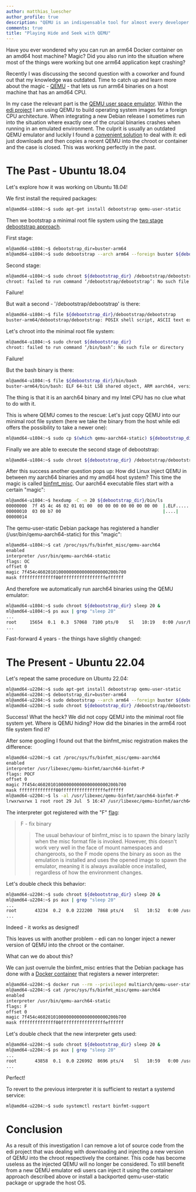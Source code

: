 ```yaml
---
author: matthias_luescher
author_profile: true
description: "QEMU is an indispensable tool for almost every developer that is dealing with embedded devices. Time to better understand it!"
comments: true
title: "Playing Hide and Seek with QEMU"
---
```


Have you ever wondered why you can run an arm64 Docker container on an amd64 host machine? Magic? 
Did you also run into the situation where most of the things were working but one arm64 application kept crashing?

Recently I was discussing the second question with a coworker and found out that my knowledge was outdated. Time to
catch up and learn more about the magic - [QEMU](https://www.qemu.org/) - that lets us run arm64 binaries on a host
machine that has an amd64 CPU.

In my case the relevant part is the [QEMU user space emulator](https://www.qemu.org/docs/master/user/main.html).
Within the [edi project](https://www.get-edi.io) I am using QEMU to build operating system images for a foreign
CPU architecture. When integrating a new Debian release I sometimes run into the situation where exactly one of the
crucial binaries crashes when running in an emulated environment. The culprit is usually an outdated QEMU emulator
and luckily I found a [convenient solution](https://docs.get-edi.io/en/latest/config_management/yaml.html?highlight=qemu#qemu-section)
to deal with it: edi just downloads and then copies a recent QEMU into the chroot or container and the case is closed.
This was working perfectly in the past.

# The Past - Ubuntu 18.04

Let's explore how it was working on Ubuntu 18.04!

We first install the required packages:

``` bash
ml@amd64-u1804:~$ sudo apt-get install debootstrap qemu-user-static
```

Then we bootstrap a minimal root file system using the
[two stage debootstrap approach](https://askubuntu.com/questions/287789/what-is-debootstrap-second-stage-for).

First stage:

``` bash
ml@amd64-u1804:~$ debootstrap_dir=buster-arm64
ml@amd64-u1804:~$ sudo debootstrap --arch arm64 --foreign buster ${debootstrap_dir} http://deb.debian.org/debian
```

Second stage:

``` bash
ml@amd64-u1804:~$ sudo chroot ${debootstrap_dir} /debootstrap/debootstrap --second-stage
chroot: failed to run command ‘/debootstrap/debootstrap’: No such file or directory
```

Failure!

But wait a second - '/debootstrap/debootstrap' is there:

``` bash
ml@amd64-u1804:~$ file ${debootstrap_dir}/debootstrap/debootstrap
buster-arm64/debootstrap/debootstrap: POSIX shell script, ASCII text executable
```

Let's chroot into the minimal root file system:

``` bash
ml@amd64-u1804:~$ sudo chroot ${debootstrap_dir} 
chroot: failed to run command ‘/bin/bash’: No such file or directory
```

Failure!

But the bash binary is there:

``` bash
ml@amd64-u1804:~$ file ${debootstrap_dir}/bin/bash
buster-arm64/bin/bash: ELF 64-bit LSB shared object, ARM aarch64, version 1 (SYSV), dynamically linked, interpreter /lib/ld-linux-aarch64.so.1, for GNU/Linux 3.7.0, BuildID[sha1]=b11533bde88bb45ef2891fbf3ad86c1869ed3a41, stripped
```

The thing is that it is an aarch64 binary and my Intel CPU has no clue what to do with it.

This is where QEMU comes to the rescue: Let's just copy QEMU into our minimal root file system (here we take the binary
from the host while edi offers the possibility to take a newer one):

``` bash
ml@amd64-u1804:~$ sudo cp $(which qemu-aarch64-static) ${debootstrap_dir}/usr/bin
```

Finally we are able to execute the second stage of debootstrap:

``` bash
ml@amd64-u1804:~$ sudo chroot ${debootstrap_dir} /debootstrap/debootstrap --second-stage
```

After this success another question pops up: How did Linux inject QEMU in between my aarch64 binaries and my amd64
host system? This time the magic is called [binfmt_misc](https://en.wikipedia.org/wiki/Binfmt_misc). Our aarch64
executable files start with a certain "magic":

``` bash
ml@amd64-u1804:~$ hexdump -C -n 20 ${debootstrap_dir}/bin/ls
00000000  7f 45 4c 46 02 01 01 00  00 00 00 00 00 00 00 00  |.ELF............|
00000010  03 00 b7 00                                       |....|
00000014
```

The qemu-user-static Debian package has registered a handler (/usr/bin/qemu-aarch64-static) for this "magic":

``` bash
ml@amd64-u1804:~$ cat /proc/sys/fs/binfmt_misc/qemu-aarch64 
enabled
interpreter /usr/bin/qemu-aarch64-static
flags: OC
offset 0
magic 7f454c460201010000000000000000000200b700
mask ffffffffffffff00fffffffffffffffffeffffff
```

And therefore we automatically run aarch64 binaries using the QEMU emulator:

``` bash
ml@amd64-u1804:~$ sudo chroot ${debootstrap_dir} sleep 20 &
ml@amd64-u1804:~$ ps aux | grep "sleep 20"
...
root     15654  0.1  0.3  57068  7100 pts/0    Sl   10:19   0:00 /usr/bin/qemu-aarch64-static /bin/sleep 20
...
```

Fast-forward 4 years - the things have slightly changed:

# The Present - Ubuntu 22.04

Let's repeat the same procedure on Ubuntu 22.04:

``` bash
ml@amd64-u2204:~$ sudo apt-get install debootstrap qemu-user-static
ml@amd64-u2204:~$ debootstrap_dir=buster-arm64
ml@amd64-u2204:~$ sudo debootstrap --arch arm64 --foreign buster ${debootstrap_dir} http://deb.debian.org/debian
ml@amd64-u2204:~$ sudo chroot ${debootstrap_dir} /debootstrap/debootstrap --second-stage
```

Success! What the heck? We did not copy QEMU into the minimal root file system yet. Where is QEMU hiding? How did the
binaries in the arm64 root file system find it?

After some googling I found out that the binfmt_misc registration makes the difference:

``` bash
ml@amd64-u2204:~$ cat /proc/sys/fs/binfmt_misc/qemu-aarch64 
enabled
interpreter /usr/libexec/qemu-binfmt/aarch64-binfmt-P
flags: POCF
offset 0
magic 7f454c460201010000000000000000000200b700
mask ffffffffffffff00fffffffffffffffffeffffff
ml@amd64-u2204:~$ ls -al /usr/libexec/qemu-binfmt/aarch64-binfmt-P
lrwxrwxrwx 1 root root 29 Jul  5 16:47 /usr/libexec/qemu-binfmt/aarch64-binfmt-P -> ../../bin/qemu-aarch64-static
```

The interpreter got registered with the "F" [flag](https://docs.kernel.org/admin-guide/binfmt-misc.html):

> F - fix binary
> > The usual behaviour of binfmt_misc is to spawn the binary lazily when the misc format file is invoked. However,
> > this doesn't work very well in the face of mount namespaces and changeroots, so the F mode opens the binary as soon
> > as the emulation is installed and uses the opened image to spawn the emulator, meaning it is always available once
> > installed, regardless of how the environment changes.

Let's double check this behavior:

``` bash
ml@amd64-u2204:~$ sudo chroot ${debootstrap_dir} sleep 20 &
ml@amd64-u2204:~$ ps aux | grep "sleep 20"
...
root       43234  0.2  0.0 222200  7868 pts/4    Sl   10:52   0:00 /usr/libexec/qemu-binfmt/aarch64-binfmt-P /usr/bin/sleep sleep 20
...
```

Indeed - it works as designed!

This leaves us with another problem - edi can no longer inject a newer version of QEMU into the chroot or the container.

What can we do about this?

We can just overrule the binfmt_misc entries that the Debian package has done with a
[Docker container](https://github.com/multiarch/qemu-user-static) that registers a newer interpreter:

``` bash
ml@amd64-u2204:~$ docker run --rm --privileged multiarch/qemu-user-static --reset -p yes
ml@amd64-u2204:~$ cat /proc/sys/fs/binfmt_misc/qemu-aarch64
enabled
interpreter /usr/bin/qemu-aarch64-static
flags: F
offset 0
magic 7f454c460201010000000000000000000200b700
mask ffffffffffffff00fffffffffffffffffeffffff
```

Let's double check that the new interpreter gets used:

``` bash
ml@amd64-u2204:~$ sudo chroot ${debootstrap_dir} sleep 20 &
ml@amd64-u2204:~$ ps aux | grep "sleep 20"
...
root       43858  0.1  0.0 226992  8696 pts/4    Sl   10:59   0:00 /usr/bin/qemu-aarch64-static /usr/bin/sleep 20
...
```

Perfect!

To revert to the previous interpreter it is sufficient to restart a systemd service:

``` bash
ml@amd64-u2204:~$ sudo systemctl restart binfmt-support
```

# Conclusion

As a result of this investigation I can remove a lot of source code from the edi project that was dealing with
downloading and injecting a new version of QEMU into the chroot respectively the container. This code has become
useless as the injected QEMU will no longer be considered. To still benefit from a new QEMU emulator edi users can
inject it using the container approach described above or install a backported qemu-user-static package or upgrade
the host OS.